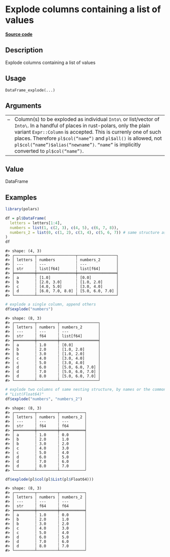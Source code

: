 

# Explode columns containing a list of values

[**Source code**](https://github.com/pola-rs/r-polars/tree/8387e0a88c6889e6449b053999aada405c241066/R/dataframe__frame.R#L1723)

## Description

Explode columns containing a list of values

## Usage

<pre><code class='language-R'>DataFrame_explode(...)
</code></pre>

## Arguments

<table>
<tr>
<td style="white-space: nowrap; font-family: monospace; vertical-align: top">
<code id="DataFrame_explode_:_...">…</code>
</td>
<td>
Column(s) to be exploded as individual
<code style="white-space: pre;">Into\<Expr\></code> or list/vector of
<code style="white-space: pre;">Into\<Expr\></code>. In a handful of
places in rust-polars, only the plain variant <code>Expr::Column</code>
is accepted. This is currenly one of such places. Therefore
<code>pl$col(“name”)</code> and <code>pl$all()</code> is allowed, not
<code>pl$col(“name”)$alias(“newname”)</code>. <code>“name”</code> is
implicitly converted to <code>pl$col(“name”)</code>.
</td>
</tr>
</table>

## Value

DataFrame

## Examples

``` r
library(polars)

df = pl$DataFrame(
  letters = letters[1:4],
  numbers = list(1, c(2, 3), c(4, 5), c(6, 7, 8)),
  numbers_2 = list(0, c(1, 2), c(3, 4), c(5, 6, 7)) # same structure as numbers
)
df
```

    #> shape: (4, 3)
    #> ┌─────────┬─────────────────┬─────────────────┐
    #> │ letters ┆ numbers         ┆ numbers_2       │
    #> │ ---     ┆ ---             ┆ ---             │
    #> │ str     ┆ list[f64]       ┆ list[f64]       │
    #> ╞═════════╪═════════════════╪═════════════════╡
    #> │ a       ┆ [1.0]           ┆ [0.0]           │
    #> │ b       ┆ [2.0, 3.0]      ┆ [1.0, 2.0]      │
    #> │ c       ┆ [4.0, 5.0]      ┆ [3.0, 4.0]      │
    #> │ d       ┆ [6.0, 7.0, 8.0] ┆ [5.0, 6.0, 7.0] │
    #> └─────────┴─────────────────┴─────────────────┘

``` r
# explode a single column, append others
df$explode("numbers")
```

    #> shape: (8, 3)
    #> ┌─────────┬─────────┬─────────────────┐
    #> │ letters ┆ numbers ┆ numbers_2       │
    #> │ ---     ┆ ---     ┆ ---             │
    #> │ str     ┆ f64     ┆ list[f64]       │
    #> ╞═════════╪═════════╪═════════════════╡
    #> │ a       ┆ 1.0     ┆ [0.0]           │
    #> │ b       ┆ 2.0     ┆ [1.0, 2.0]      │
    #> │ b       ┆ 3.0     ┆ [1.0, 2.0]      │
    #> │ c       ┆ 4.0     ┆ [3.0, 4.0]      │
    #> │ c       ┆ 5.0     ┆ [3.0, 4.0]      │
    #> │ d       ┆ 6.0     ┆ [5.0, 6.0, 7.0] │
    #> │ d       ┆ 7.0     ┆ [5.0, 6.0, 7.0] │
    #> │ d       ┆ 8.0     ┆ [5.0, 6.0, 7.0] │
    #> └─────────┴─────────┴─────────────────┘

``` r
# explode two columns of same nesting structure, by names or the common dtype
# "List(Float64)"
df$explode("numbers", "numbers_2")
```

    #> shape: (8, 3)
    #> ┌─────────┬─────────┬───────────┐
    #> │ letters ┆ numbers ┆ numbers_2 │
    #> │ ---     ┆ ---     ┆ ---       │
    #> │ str     ┆ f64     ┆ f64       │
    #> ╞═════════╪═════════╪═══════════╡
    #> │ a       ┆ 1.0     ┆ 0.0       │
    #> │ b       ┆ 2.0     ┆ 1.0       │
    #> │ b       ┆ 3.0     ┆ 2.0       │
    #> │ c       ┆ 4.0     ┆ 3.0       │
    #> │ c       ┆ 5.0     ┆ 4.0       │
    #> │ d       ┆ 6.0     ┆ 5.0       │
    #> │ d       ┆ 7.0     ┆ 6.0       │
    #> │ d       ┆ 8.0     ┆ 7.0       │
    #> └─────────┴─────────┴───────────┘

``` r
df$explode(pl$col(pl$List(pl$Float64)))
```

    #> shape: (8, 3)
    #> ┌─────────┬─────────┬───────────┐
    #> │ letters ┆ numbers ┆ numbers_2 │
    #> │ ---     ┆ ---     ┆ ---       │
    #> │ str     ┆ f64     ┆ f64       │
    #> ╞═════════╪═════════╪═══════════╡
    #> │ a       ┆ 1.0     ┆ 0.0       │
    #> │ b       ┆ 2.0     ┆ 1.0       │
    #> │ b       ┆ 3.0     ┆ 2.0       │
    #> │ c       ┆ 4.0     ┆ 3.0       │
    #> │ c       ┆ 5.0     ┆ 4.0       │
    #> │ d       ┆ 6.0     ┆ 5.0       │
    #> │ d       ┆ 7.0     ┆ 6.0       │
    #> │ d       ┆ 8.0     ┆ 7.0       │
    #> └─────────┴─────────┴───────────┘
